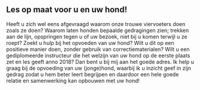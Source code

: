 ## Les op maat voor u en uw hond!

Heeft u zich wel eens afgevraagd waarom onze trouwe viervoeters doen zoals ze doen? Waarom laten honden bepaalde gedragingen zien; trekken aan de lijn, opspringen tegen u of uw bezoek, niet bij u komen terwijl u ze roept? Zoekt u hulp bij het opvoeden van uw hond? Wilt u dit op een positieve manier doen, zonder gebruik van correctiematerialen? Wilt u een gediplomeerde instructeur die het welzijn van uw hond op de eerste plaats zet en les geeft anno 2018? Dan bent u bij mij aan het goede adres. Ik help u graag bij de opvoeding van uw (jonge)hond, waarbij ik u inzicht geef in zijn gedrag zodat u hem beter leert begrijpen en daardoor een hele goede relatie en samenwerking kan opbouwen met uw hond!
